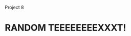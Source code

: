 Project 8 <!DOCTYPE html>

<html>
<head>  <title> 5 Day Forecast</title> 

<link href="/csstablestyling" type="text/css" rel="stylesheet" >

<body> <h1> RANDOM TEEEEEEEEXXXT!</h1> </body>

</head>

</html>
